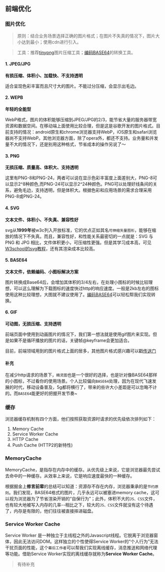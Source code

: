 ## 前端优化

### 图片优化

> 原则：结合业务场景选择正确的图片格式；在图片不失真的情况下，图片大小达到最小；使用cdn进行引入。

> 工具：推荐[tinypng](https://tinypng.com/)图片压缩工具；[编码BASE64](https://tool.css-js.com/base64.html)的转换工具。

#### 1. JPEG/JPG

**有损压缩、体积小、加载快、不支持透明**

适合呈现色彩丰富而且尺寸大的图片。不能过分压缩，会显示出毛边。

#### 2. WEPB

**年轻的全能型**

WebP格式，图片的体积能够压缩到JPEG/JPG的2/3，能节省大量的服务器带宽资源和数据空间。在移动端上面使用比较合理，但是这是谷歌开发的图片格式。目前支持的情况：android原生和chrome浏览器支持WebP，iOS原生和safari浏览器尚不支持WebP。其他浏览器方面，除了opera外，都还不支持。业务量和并发量不大的情况下，还是别用这种格式，节省成本的操作另说了～

#### 3. PNG

**无损压缩、质量高、体积大、支持透明**

这里有PNG-8和PNG-24，两者可以说在显示色彩丰富度上面差别大，PNG-8可以显示2^8种颜色,而PNG-24可以显示2^24种颜色。PNG可以处理好线条间的关系，避免毛边，支持透明，但是体积大。根据色彩和应用场景的需求合理采用PNG-8或PNG-24。

#### 4. SVG

**文本文件、体积小、不失真、兼容性好**

svg从**1999年**被w3c列入开放标准，它的优点正如其名`可伸缩矢量图形`，能够在缩放的情况下不失真。而且，兼容性好，和性能关系最密切的一点就是：SVG 与 PNG 和 JPG 相比，文件体积更小，可压缩性更强。但是其学习成本高，可见[W3school的svg教程](http://www.w3school.com.cn/svg/index.asp)，还有其渲染成本比较高。

#### 5. BASE64

**文本文件，依赖编码、小图标解决方案**

图片转换成Base64后，会增加其体积的3/4左右，在处理小图标的时候比较理想，可以这么理解为下载图标的速度快过http的响应速度。一般是2kb左右的图标使用这种比较理想，大图就不建议使用了。[编码BASE64](https://tool.css-js.com/base64.html)可以轻松帮我们实现转换。

#### 6. GIF

**可动图，无损压缩、支持透明**

前端页面中使用到动画图片的情况下，我们第一想法就是使用gif图片来实现。但是如果不是循环播放的图片的话，关键帧@keyframe会更加适合。

目前，前端领域用到的图片格式上面的居多，其他图片格式感兴趣可以戳[传送门](https://baike.baidu.com/item/%E5%9B%BE%E7%89%87%E6%A0%BC%E5%BC%8F/381122?fr=aladdin)

#### 补充

在减少http请求的场景下，`精灵图`也是一个很好的选择，也是针对像BASE64那样的小图标，不过看你的使用场景。个人比较偏向`BASE64`处理，因为在现代飞速发展的时代，移动设备普及，5g都将横行了，带来的些许大小差距是可以忽略不计的。而`BASE64`能更好的把握开发节奏~


### 缓存

浏览器缓存机制有四个方面，他们按照获取资源时请求的优先级依次排列如下：

1. Memory Cache
2. Service Worker Cache
3. HTTP Cache
4. Push Cache (HTTP2的新特性)

### MemoryCache

MemoryCache，是指存在内存中的缓存。从优先级上来说，它是浏览器最先尝试去命中的一种缓存。从效率上来说，它是响应速度最快的一种缓存。

根据掘金上**修言前辈**的总结可以知道：资源存不存在内存，浏览器秉承的是`节约原则`。我们发现，BASE64格式的图片，几乎永远可以被塞进memory cache，这可以视为浏览器为了节省渲染开销的“自保行为”；此外，体积不大的`JS、CSS`文件，也有较大地被写入内存的几率--相比之下，较大的`JS、CSS`文件就没有这个待遇了，内存是有限的，他们往往被直接摔进磁盘。

### Service Worker Cache

Service Worker 是一种独立于主线程之外的Javascript线程。它脱离于浏览器窗体，因此无法访问DOM。这样独立的个性使得Service Worker的“个人行为”无法干扰页面的性能，这个`幕后工作者`可以帮我们实现离线缓存，消息推送和网络代理等功能。借助Service Worker实现的离线缓存就称为**Service Worker Cache**。

> 有待补充